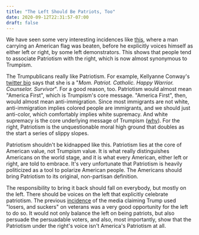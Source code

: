 ```yaml
---
title: "The Left Should Be Patriots, Too"
date: 2020-09-12T22:31:57-07:00
draft: false
---
```


We have seen some very interesting incidences like [this](https://twitter.com/mrandyngo/status/1267003300131385348?lang=en), where a man carrying an American flag was beaten, before he explicitly voices himself as either left or right, by some left demonstrators. This shows that people tend to associate Patriotism with the right, which is now almost synonymous to Trumpism.

The Trumpublicans really like Patriotism. For example, Kellyanne Conway's [twitter bio](https://twitter.com/KellyannePolls?ref_src=twsrc%5Egoogle%7Ctwcamp%5Eserp%7Ctwgr%5Eauthor) says that she is a "*Mom. Patriot. Catholic. Happy Warrior. Counselor. Survivor*". For a good reason, too. Patriotism would almost mean "America First", which is Trumpism's core message. "America First", then, would almost mean anti-immigration. Since most immigrants are not white, anti-immigration implies colored people are immigrants, and we should just anti-color, which comfortably implies white supremacy. And white supremacy is the core underlying message of Trumpism ([why](https://www.nytimes.com/2020/08/28/opinion/stephen-millers-dystopian-america.html)). For the right, Patriotism is the unquestionable moral high ground that doubles as the start a series of slippy slopes.

Patriotism shouldn't be kidnapped like this. Patriotism	lies at the core of American value, not Trumpism value. It is what really distinguishes Americans on the world stage, and it is what every American, either left or right, are told to embrace. It's very unfortunate that Patriotism is heavily politicized as a tool to polarize American people. The Americans should bring Patriotism to its original, non-partisan definition.

The responsibility to bring it back should fall on everybody, but mostly on the left. There should be voices on the left that explicitly celebrate patriotism. The previous [incidence](https://www.theatlantic.com/politics/archive/2020/09/trump-americans-who-died-at-war-are-losers-and-suckers/615997/) of the media claiming Trump used "losers, and suckers" on veterans was a very good opportunity for the left to do so. It would not only balance the left on being patriots, but also persuade the persuadable voters, and also, most importantly, show that the Patriotism under the right's voice isn't America's Patriotism at all.
